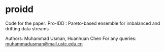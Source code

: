 # proidd
Code for the paper: Pro-IDD : Pareto-based ensemble for imbalanced and drifting data streams

Authors: Muhammad Usman, Huanhuan Chen
For any queries: muhammadusman@mail.ustc.edu.cn
